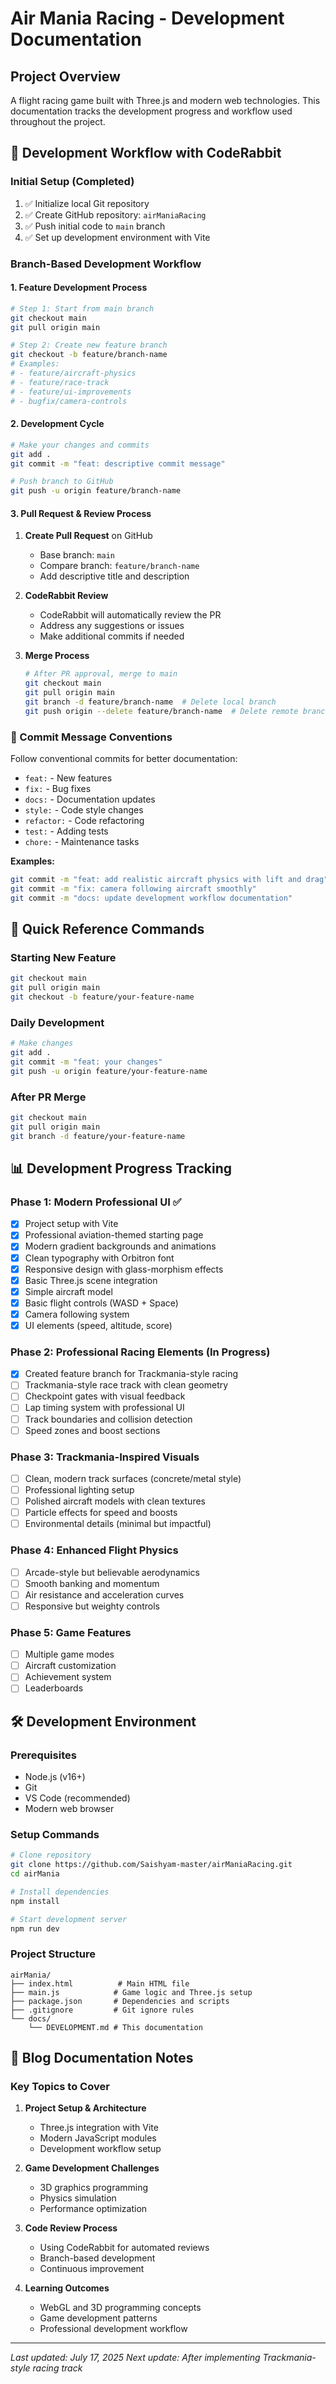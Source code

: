 # Air Mania Racing - Development Documentation

## Project Overview
A flight racing game built with Three.js and modern web technologies. This documentation tracks the development progress and workflow used throughout the project.

## 🔄 Development Workflow with CodeRabbit

### Initial Setup (Completed)
1. ✅ Initialize local Git repository
2. ✅ Create GitHub repository: `airManiaRacing`
3. ✅ Push initial code to `main` branch
4. ✅ Set up development environment with Vite

### Branch-Based Development Workflow

#### 1. Feature Development Process
```bash
# Step 1: Start from main branch
git checkout main
git pull origin main

# Step 2: Create new feature branch
git checkout -b feature/branch-name
# Examples:
# - feature/aircraft-physics
# - feature/race-track
# - feature/ui-improvements
# - bugfix/camera-controls
```

#### 2. Development Cycle
```bash
# Make your changes and commits
git add .
git commit -m "feat: descriptive commit message"

# Push branch to GitHub
git push -u origin feature/branch-name
```

#### 3. Pull Request & Review Process
1. **Create Pull Request** on GitHub
   - Base branch: `main`
   - Compare branch: `feature/branch-name`
   - Add descriptive title and description
   
2. **CodeRabbit Review**
   - CodeRabbit will automatically review the PR
   - Address any suggestions or issues
   - Make additional commits if needed
   
3. **Merge Process**
   ```bash
   # After PR approval, merge to main
   git checkout main
   git pull origin main
   git branch -d feature/branch-name  # Delete local branch
   git push origin --delete feature/branch-name  # Delete remote branch
   ```

### 📝 Commit Message Conventions
Follow conventional commits for better documentation:

- `feat:` - New features
- `fix:` - Bug fixes
- `docs:` - Documentation updates
- `style:` - Code style changes
- `refactor:` - Code refactoring
- `test:` - Adding tests
- `chore:` - Maintenance tasks

**Examples:**
```bash
git commit -m "feat: add realistic aircraft physics with lift and drag"
git commit -m "fix: camera following aircraft smoothly"
git commit -m "docs: update development workflow documentation"
```

## 🚀 Quick Reference Commands

### Starting New Feature
```bash
git checkout main
git pull origin main
git checkout -b feature/your-feature-name
```

### Daily Development
```bash
# Make changes
git add .
git commit -m "feat: your changes"
git push -u origin feature/your-feature-name
```

### After PR Merge
```bash
git checkout main
git pull origin main
git branch -d feature/your-feature-name
```

## 📊 Development Progress Tracking

### Phase 1: Modern Professional UI ✅
- [x] Project setup with Vite
- [x] Professional aviation-themed starting page
- [x] Modern gradient backgrounds and animations
- [x] Clean typography with Orbitron font
- [x] Responsive design with glass-morphism effects
- [x] Basic Three.js scene integration
- [x] Simple aircraft model
- [x] Basic flight controls (WASD + Space)
- [x] Camera following system
- [x] UI elements (speed, altitude, score)

### Phase 2: Professional Racing Elements (In Progress)
- [x] Created feature branch for Trackmania-style racing
- [ ] Trackmania-style race track with clean geometry
- [ ] Checkpoint gates with visual feedback
- [ ] Lap timing system with professional UI
- [ ] Track boundaries and collision detection
- [ ] Speed zones and boost sections

### Phase 3: Trackmania-Inspired Visuals
- [ ] Clean, modern track surfaces (concrete/metal style)
- [ ] Professional lighting setup
- [ ] Polished aircraft models with clean textures
- [ ] Particle effects for speed and boosts
- [ ] Environmental details (minimal but impactful)

### Phase 4: Enhanced Flight Physics
- [ ] Arcade-style but believable aerodynamics
- [ ] Smooth banking and momentum
- [ ] Air resistance and acceleration curves
- [ ] Responsive but weighty controls

### Phase 5: Game Features
- [ ] Multiple game modes
- [ ] Aircraft customization
- [ ] Achievement system
- [ ] Leaderboards

## 🛠️ Development Environment

### Prerequisites
- Node.js (v16+)
- Git
- VS Code (recommended)
- Modern web browser

### Setup Commands
```bash
# Clone repository
git clone https://github.com/Saishyam-master/airManiaRacing.git
cd airMania

# Install dependencies
npm install

# Start development server
npm run dev
```

### Project Structure
```
airMania/
├── index.html          # Main HTML file
├── main.js            # Game logic and Three.js setup
├── package.json       # Dependencies and scripts
├── .gitignore         # Git ignore rules
└── docs/
    └── DEVELOPMENT.md # This documentation
```

## 📝 Blog Documentation Notes

### Key Topics to Cover
1. **Project Setup & Architecture**
   - Three.js integration with Vite
   - Modern JavaScript modules
   - Development workflow setup

2. **Game Development Challenges**
   - 3D graphics programming
   - Physics simulation
   - Performance optimization

3. **Code Review Process**
   - Using CodeRabbit for automated reviews
   - Branch-based development
   - Continuous improvement

4. **Learning Outcomes**
   - WebGL and 3D programming concepts
   - Game development patterns
   - Professional development workflow

---

*Last updated: July 17, 2025*
*Next update: After implementing Trackmania-style racing track*

